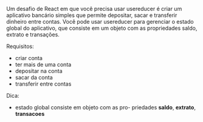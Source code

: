 Um desafio de React em que você precisa usar usereducer é criar um aplicativo bancário simples que permite depositar, sacar e transferir dinheiro entre contas. Você pode usar usereducer para gerenciar o estado global do aplicativo, que consiste em um objeto com as propriedades saldo, extrato e transações.

Requisitos:

- criar conta
- ter mais de uma conta
- depositar na conta
- sacar da conta
- transferir entre contas

Dica: 
- estado global consiste em objeto com as pro-
  priedades **saldo**, **extrato**, **transacoes**